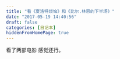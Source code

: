 ```yaml
---
title: "看《夏洛特烦恼》和《比尔.林恩的下半场》"
date: "2017-05-19 14:40:56"
draft: false
categories: [日记本]
hiddenFromHomePage: true
---
```

看了两部电影
感觉还行。
